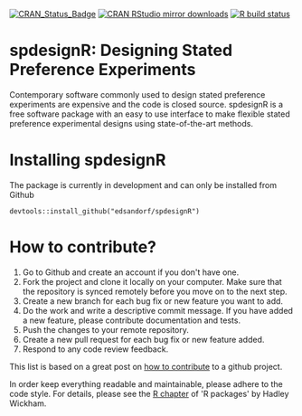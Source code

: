 <!-- badges: start -->
[![CRAN_Status_Badge](http://www.r-pkg.org/badges/version-last-release/spdesignR)](https://cran.r-project.org/package=spdesignR)
[![CRAN RStudio mirror downloads](http://cranlogs.r-pkg.org/badges/spdesignR)](http://www.r-pkg.org/pkg/spdesignR)
[![R build status](https://github.com/edsandorf/spdesignR/workflows/R-CMD-check/badge.svg)](https://github.com/edsandorf/spdesignR/actions)
<!-- badges: end -->

# spdesignR: Designing Stated Preference Experiments

Contemporary software commonly used to design stated preference experiments are expensive and the code is closed source. spdesignR is a free software package with an easy to use interface to make flexible stated preference experimental designs using state-of-the-art methods. 

# Installing spdesignR
The package is currently in development and can only be installed from Github

`devtools::install_github("edsandorf/spdesignR")`

# How to contribute?
1. Go to Github and create an account if you don't have one.
2. Fork the project and clone it locally on your computer. Make sure that the repository is synced remotely before you move on to the next step.
3. Create a new branch for each bug fix or new feature you want to add.
4. Do the work and write a descriptive commit message. If you have added a new feature, please contribute documentation and tests. 
5. Push the changes to your remote repository.
6. Create a new pull request for each bug fix or new feature added.
7. Respond to any code review feedback.


This list is based on a great post on [how to contribute](https://akrabat.com/the-beginners-guide-to-contributing-to-a-github-project/) to a github project. 

In order keep everything readable and maintainable, please adhere to the code style. For details, please see the [R chapter](http://r-pkgs.had.co.nz/r.html) of 'R packages' by Hadley Wickham.
